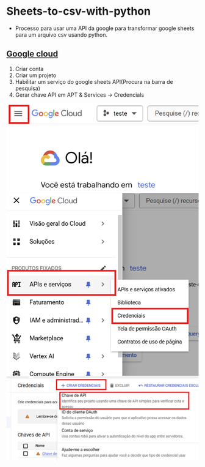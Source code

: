 # Sheets-to-csv-with-python
- Processo para usar uma API da google para transformar google sheets para um arquivo csv usando python.

## [Google cloud](https://console.cloud.google.com/welcome?organizationId=0)

1. Criar conta
2. Criar um projeto
3. Habilitar um serviço do google sheets API(Procura na barra de pesquisa)
4. Gerar chave API em APT & Services -> Credencials

![Passo1](imagens/Passo1.png)
![Passo2](imagens/Passo2.png)
![Passo3](imagens/Passo3.png)
